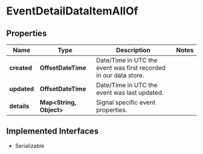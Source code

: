 

# EventDetailDataItemAllOf


## Properties

Name | Type | Description | Notes
------------ | ------------- | ------------- | -------------
**created** | **OffsetDateTime** | Date/Time in UTC the event was first recorded in our data store. | 
**updated** | **OffsetDateTime** | Date/Time in UTC the event was last updated. | 
**details** | **Map&lt;String, Object&gt;** | Signal specific event properties. | 


## Implemented Interfaces

* Serializable


